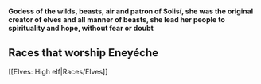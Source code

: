 #### Godess of the wilds, beasts, air and patron of Solisí, she was the original creator of elves and all manner of beasts, she lead her people to spirituality and hope, without fear or doubt  

## Races that worship Eneyéche  
[[Elves: High elf|Races/Elves]]  